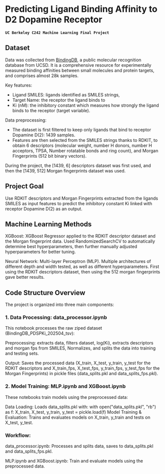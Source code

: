# Predicting Ligand Binding Affinity to D2 Dopamine Receptor
**`UC Berkeley C242 Machine Learning Final Project`**

## Dataset

Data was collected from [BindingDB](https://www.bindingdb.org/rwd/bind/chemsearch/marvin/SDFdownload.jsp?download_file=/rwd/bind/downloads/BindingDB_PDSPKi_202504_tsv.zip), a public molecular recognition database from UCSD. It is a comprehensive resource for experimentally measured binding affinities between small molecules and protein targets, and comprises almost 28k samples.

Key features:
- Ligand SMILES: ligands identified as SMILES strings, 
- Target Name: the receptor the ligand binds to
- Ki (nM): the inhibitory constant  which measures how strongly the ligand binds to the receptor (target variable).

Data preprocessing:
- The dataset is first filtered to keep only ligands that bind to receptor Dopamine D(2): 1439 samples.
- Features are then selected from the SMILES strings thanks to RDKIT, to obtain 6 descriptors (molecular weight, number H donors, number H acceptors, TPSA, Number rotatable bonds and ring count), and Morgan Fingerprints (512 bit binary vectors).

During the project, the [1439, 6] descriptors dataset was first used, and then the [1439, 512] Morgan fingerprints dataset was used.

## Project Goal 
Use RDKIT descriptors and Morgan Fingerprints extracted from the ligands SMILES as input features to predict the inhibitory constant Ki linked with receptor Dopamine D(2) as an output.

## Machine Learning Methods 
XGBoost: XGBoost Regressor applied to the RDKIT descriptor dataset and the Morgan fingerprint data. Used RandomizedSearchCV to automatically determine best hyperparameters, then further manually adjusted hyperparameters for better tuning.

Neural Network: Multi-layer Perceptron (MLP). Multiple architectures of different depth and width tested, as well as different hyperparameters. First using the RDKIT descriptors dataset, then using the 512 morgan fingerprints gave better results.


## Code Structure Overview
The project is organized into three main components:

### 1. Data Processing: data_processor.ipynb
This notebook processes the raw ziped dataset (BindingDB_PDSPKi_202504_tsv):

Preprocessing: extracts data, filters dataset, log(Ki), extracts descriptors and morgan fps from SMILES, Normalizes, and splits the data into training and testing sets.

Output: Saves the processed data (X_train, X_test, y_train, y_test for the RDKIT descriptors and X_train_fps, X_test_fps, y_train_fps, y_test_fps for the Morgan Fingerprints) in pickle files (data_splits.pkl and data_splits_fps.pkl).

### 2. Model Training: MLP.ipynb and XGBoost.ipynb
These notebooks train models using the preprocessed data:

Data Loading: Loads data_splits.pkl with:
    with open("data_splits.pkl", "rb") as f:
        X_train, X_test, y_train, y_test = pickle.load(f)
Model Training & Evaluation: Trains and evaluates models on X_train, y_train and tests on X_test, y_test.

### Workflow:
data_processor.ipynb: Processes and splits data, saves to data_splits.pkl and data_splits_fps.pkl.

MLP.ipynb and XGBoost.ipynb: Train and evaluate models using the preprocessed data.
